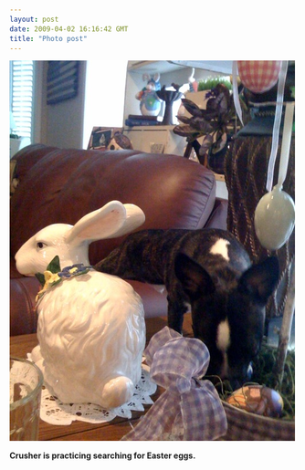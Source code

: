 ```yaml
---
layout: post
date: 2009-04-02 16:16:42 GMT
title: "Photo post"
---
```

![travisj](/images/5a867e72f3dfaa3a4ae37f11ca73f0f803702c056250a8aac2832dfd08090af5.jpg)

<b>Crusher is practicing searching for Easter eggs.</b>